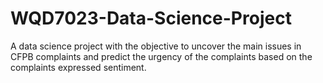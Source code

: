 # WQD7023-Data-Science-Project
A data science project with the objective to uncover the main issues in CFPB complaints and predict the urgency of the complaints based on the complaints expressed sentiment.
